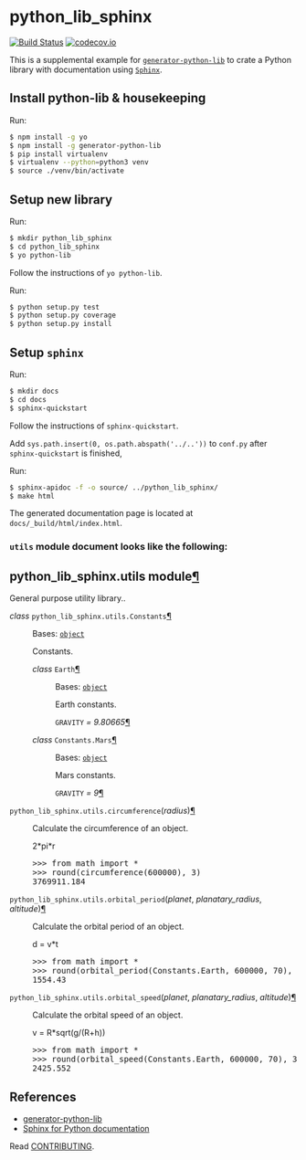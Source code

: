 # python_lib_sphinx

[![Build Status](https://travis-ci.org/saun4app/python_lib_sphinx.svg?branch=master)](https://travis-ci.org/saun4app/python_lib_sphinx)
[![codecov.io](https://codecov.io/github/hbetts/orbitalpy/coverage.svg?branch=master)](https://codecov.io/github/saun4app/python_lib_sphinx?branch=master)

This is a supplemental example for [`generator-python-lib`](https://github.com/hbetts/generator-python-lib) to crate a Python library with documentation using [`Sphinx`](https://pypi.python.org/pypi/Sphinx).

## Install python-lib & housekeeping

Run:
```bash
$ npm install -g yo
$ npm install -g generator-python-lib
$ pip install virtualenv
$ virtualenv --python=python3 venv
$ source ./venv/bin/activate
```

## Setup new library

Run:
```bash
$ mkdir python_lib_sphinx
$ cd python_lib_sphinx
$ yo python-lib
```

Follow the instructions of `yo python-lib`.

Run:
```bash
$ python setup.py test
$ python setup.py coverage
$ python setup.py install
```

## Setup `sphinx`

Run:
```bash
$ mkdir docs
$ cd docs
$ sphinx-quickstart
```

Follow the instructions of `sphinx-quickstart`.

Add `sys.path.insert(0, os.path.abspath('../..'))` to `conf.py` after `sphinx-quickstart` is finished,

Run:

```bash
$ sphinx-apidoc -f -o source/ ../python_lib_sphinx/
$ make html
```

The generated documentation page is located at `docs/_build/html/index.html`.

### `utils` module document looks like the following:


<span id="python-lib-sphinx-utils-module"></span><h2>python_lib_sphinx.utils module<a class="headerlink" href="#module-python_lib_sphinx.utils" title="Permalink to this headline">¶</a></h2>
<p>General purpose utility library..</p>
<dl class="class">
<dt id="python_lib_sphinx.utils.Constants">
<em class="property">class </em><code class="descclassname">python_lib_sphinx.utils.</code><code class="descname">Constants</code><a class="headerlink" href="#python_lib_sphinx.utils.Constants" title="Permalink to this definition">¶</a></dt>
<dd><p>Bases: <a class="reference external" href="https://docs.python.org/library/functions.html#object" title="(in Python v2.7)"><code class="xref py py-class docutils literal"><span class="pre">object</span></code></a></p>
<p>Constants.</p>
<dl class="class">
<dt id="python_lib_sphinx.utils.Constants.Earth">
<em class="property">class </em><code class="descname">Earth</code><a class="headerlink" href="#python_lib_sphinx.utils.Constants.Earth" title="Permalink to this definition">¶</a></dt>
<dd><p>Bases: <a class="reference external" href="https://docs.python.org/library/functions.html#object" title="(in Python v2.7)"><code class="xref py py-class docutils literal"><span class="pre">object</span></code></a></p>
<p>Earth constants.</p>
<dl class="attribute">
<dt id="python_lib_sphinx.utils.Constants.Earth.GRAVITY">
<code class="descname">GRAVITY</code><em class="property"> = 9.80665</em><a class="headerlink" href="#python_lib_sphinx.utils.Constants.Earth.GRAVITY" title="Permalink to this definition">¶</a></dt>
<dd></dd></dl>

</dd></dl>

<dl class="class">
<dt id="python_lib_sphinx.utils.Constants.Mars">
<em class="property">class </em><code class="descclassname">Constants.</code><code class="descname">Mars</code><a class="headerlink" href="#python_lib_sphinx.utils.Constants.Mars" title="Permalink to this definition">¶</a></dt>
<dd><p>Bases: <a class="reference external" href="https://docs.python.org/library/functions.html#object" title="(in Python v2.7)"><code class="xref py py-class docutils literal"><span class="pre">object</span></code></a></p>
<p>Mars constants.</p>
<dl class="attribute">
<dt id="python_lib_sphinx.utils.Constants.Mars.GRAVITY">
<code class="descname">GRAVITY</code><em class="property"> = 9</em><a class="headerlink" href="#python_lib_sphinx.utils.Constants.Mars.GRAVITY" title="Permalink to this definition">¶</a></dt>
<dd></dd></dl>

</dd></dl>

</dd></dl>

<dl class="function">
<dt id="python_lib_sphinx.utils.circumference">
<code class="descclassname">python_lib_sphinx.utils.</code><code class="descname">circumference</code><span class="sig-paren">(</span><em>radius</em><span class="sig-paren">)</span><a class="headerlink" href="#python_lib_sphinx.utils.circumference" title="Permalink to this definition">¶</a></dt>
<dd><p>Calculate the circumference of an object.</p>
<p>2*pi*r</p>
<div class="highlight-default"><div class="highlight"><pre><span></span><span class="gp">&gt;&gt;&gt; </span><span class="kn">from</span> <span class="nn">math</span> <span class="k">import</span> <span class="o">*</span>
<span class="gp">&gt;&gt;&gt; </span><span class="nb">round</span><span class="p">(</span><span class="n">circumference</span><span class="p">(</span><span class="mi">600000</span><span class="p">),</span> <span class="mi">3</span><span class="p">)</span>
<span class="go">3769911.184</span>
</pre></div>
</div>
</dd></dl>

<dl class="function">
<dt id="python_lib_sphinx.utils.orbital_period">
<code class="descclassname">python_lib_sphinx.utils.</code><code class="descname">orbital_period</code><span class="sig-paren">(</span><em>planet</em>, <em>planatary_radius</em>, <em>altitude</em><span class="sig-paren">)</span><a class="headerlink" href="#python_lib_sphinx.utils.orbital_period" title="Permalink to this definition">¶</a></dt>
<dd><p>Calculate the orbital period of an object.</p>
<p>d = v*t</p>
<div class="highlight-default"><div class="highlight"><pre><span></span><span class="gp">&gt;&gt;&gt; </span><span class="kn">from</span> <span class="nn">math</span> <span class="k">import</span> <span class="o">*</span>
<span class="gp">&gt;&gt;&gt; </span><span class="nb">round</span><span class="p">(</span><span class="n">orbital_period</span><span class="p">(</span><span class="n">Constants</span><span class="o">.</span><span class="n">Earth</span><span class="p">,</span> <span class="mi">600000</span><span class="p">,</span> <span class="mi">70</span><span class="p">),</span> <span class="mi">3</span><span class="p">)</span>
<span class="go">1554.43</span>
</pre></div>
</div>
</dd></dl>

<dl class="function">
<dt id="python_lib_sphinx.utils.orbital_speed">
<code class="descclassname">python_lib_sphinx.utils.</code><code class="descname">orbital_speed</code><span class="sig-paren">(</span><em>planet</em>, <em>planatary_radius</em>, <em>altitude</em><span class="sig-paren">)</span><a class="headerlink" href="#python_lib_sphinx.utils.orbital_speed" title="Permalink to this definition">¶</a></dt>
<dd><p>Calculate the orbital speed of an object.</p>
<p>v = R*sqrt(g/(R+h))</p>
<div class="highlight-default"><div class="highlight"><pre><span></span><span class="gp">&gt;&gt;&gt; </span><span class="kn">from</span> <span class="nn">math</span> <span class="k">import</span> <span class="o">*</span>
<span class="gp">&gt;&gt;&gt; </span><span class="nb">round</span><span class="p">(</span><span class="n">orbital_speed</span><span class="p">(</span><span class="n">Constants</span><span class="o">.</span><span class="n">Earth</span><span class="p">,</span> <span class="mi">600000</span><span class="p">,</span> <span class="mi">70</span><span class="p">),</span> <span class="mi">3</span><span class="p">)</span>
<span class="go">2425.552</span>
</pre></div>
</div>
</dd></dl>




## References

- [generator-python-lib](https://github.com/hbetts/generator-python-lib)
- [Sphinx for Python documentation](http://gisellezeno.com/tutorials/sphinx-for-python-documentation.html)


Read [CONTRIBUTING](CONTRIBUTING.md).
